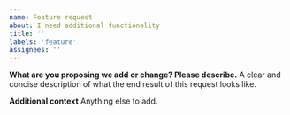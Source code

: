 ```yaml
---
name: Feature request
about: I need additional functionality
title: ''
labels: 'feature'
assignees: ''
---
```


**What are you proposing we add or change? Please describe.**
A clear and concise description of what the end result of this request looks like.

**Additional context**
Anything else to add.

